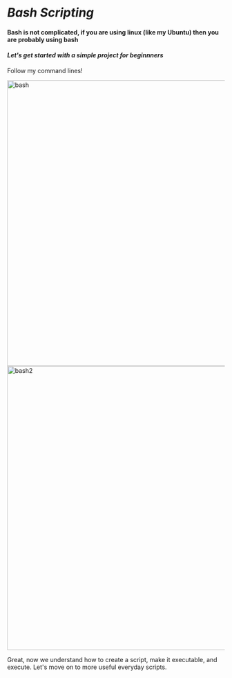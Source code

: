 # *Bash Scripting*

#### Bash is not complicated, if you are using linux (like my Ubuntu) then you are probably using bash

#### *Let's get started with a simple project for beginnners*

Follow my command lines!

<img width="662" alt="bash" src="https://user-images.githubusercontent.com/94250541/198392016-8615eda3-9367-42f5-a5de-b0716e8a17e9.png">

<img width="658" alt="bash2" src="https://user-images.githubusercontent.com/94250541/198392056-bff564f4-1087-4717-9b04-aefa5d702446.png">

Great, now we understand how to create a script, make it executable, and execute. Let's move on to more useful everyday scripts.
